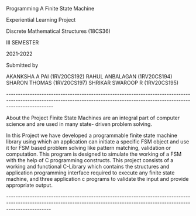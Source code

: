 
Programming A Finite State Machine

Experiential Learning Project

Discrete Mathematical Structures (18CS36)

III SEMESTER

2021-2022


Submitted by


AKANKSHA A PAI	(1RV20CS192)
RAHUL ANBALAGAN	(1RV20CS194)
SHARON THOMAS	(1RV20CS197)
SHRIKAR SWAROOP R	(1RV20CS195)



*--------------------------------------------------------------------------------------------------------------------------------------------------------------------------------*






About the Project
Finite State Machines are an integral part of computer science and are used in many state- driven problem solving.

In this Project we have developed a programmable finite state machine library using which an application can initiate
a specific FSM object and use it for FSM based problem solving like pattern matching, validation or computation.
This program is designed to simulate the working of a FSM with the help of C programming constructs.
This project consists of a working and functional C-Library which contains the structures and application programming interface
required to execute any finite state machine, and three application c programs to validate the input
and provide appropriate output.








*-------------------------------------------------------------------------------------------------------------------------------------------------------------------------------*

